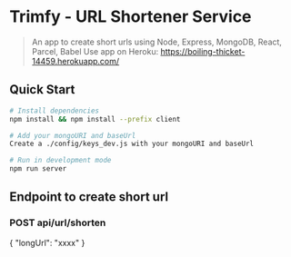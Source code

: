 # Trimfy - URL Shortener Service

> An app to create short urls using Node, Express, MongoDB, React, Parcel, Babel
> Use app on Heroku: https://boiling-thicket-14459.herokuapp.com/

## Quick Start

```bash
# Install dependencies
npm install && npm install --prefix client

# Add your mongoURI and baseUrl
Create a ./config/keys_dev.js with your mongoURI and baseUrl

# Run in development mode
npm run server
```

## Endpoint to create short url

### POST api/url/shorten

{ "longUrl": "xxxx" }
